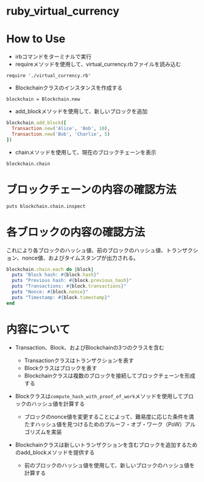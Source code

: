 # ruby_virtual_currency

# How to Use
- irbコマンドをターミナルで実行
- requireメソッドを使用して、virtual_currency.rbファイルを読み込む

`require './virtual_currency.rb'`

- Blockchainクラスのインスタンスを作成する

`blockchain = Blockchain.new`

- add_blockメソッドを使用して、新しいブロックを追加

```ruby
blockchain.add_block([
  Transaction.new('Alice', 'Bob', 10),
  Transaction.new('Bob', 'Charlie', 5)
])
```

- chainメソッドを使用して、現在のブロックチェーンを表示

`blockchain.chain`

# ブロックチェーンの内容の確認方法

`puts blockchain.chain.inspect`

# 各ブロックの内容の確認方法

これにより各ブロックのハッシュ値、前のブロックのハッシュ値、トランザクション、nonce値、およびタイムスタンプが出力される。

```ruby
blockchain.chain.each do |block|
  puts "Block hash: #{block.hash}"
  puts "Previous hash: #{block.previous_hash}"
  puts "Transactions: #{block.transactions}"
  puts "Nonce: #{block.nonce}"
  puts "Timestamp: #{block.timestamp}"
end

```

# 内容について
- Transaction、Block、およびBlockchainの3つのクラスを含む
  - Transactionクラスはトランザクションを表す
  - Blockクラスはブロックを表す
  - Blockchainクラスは複数のブロックを接続してブロックチェーンを形成する

- Blockクラスは`compute_hash_with_proof_of_work`メソッドを使用してブロックのハッシュ値を計算する
  - ブロックのnonce値を変更することによって、難易度に応じた条件を満たすハッシュ値を見つけるためのプルーフ・オブ・ワーク（PoW）アルゴリズムを実装

- Blockchainクラスは新しいトランザクションを含むブロックを追加するためのadd_blockメソッドを提供する
  - 前のブロックのハッシュ値を使用して、新しいブロックのハッシュ値を計算する